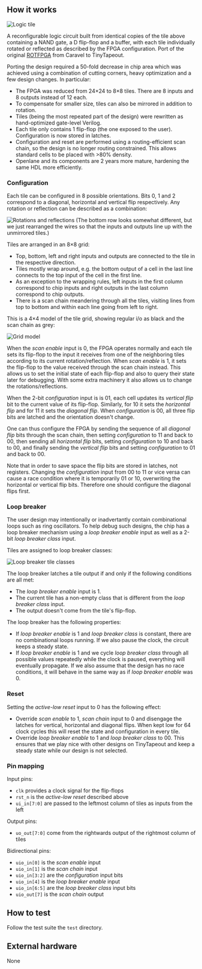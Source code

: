 ## How it works

![Logic tile](rotfpga-tile.svg)

A reconfigurable logic circuit built from identical copies of the tile above containing a NAND gate,
a D flip-flop and a buffer, with each tile individually rotated or reflected as described by the FPGA
configuration. Port of the original [ROTFPGA](https://github.com/htfab/rotfpga)
from Caravel to TinyTapeout.

Porting the design required a 50-fold decrease in chip area which was achieved using a combination of
cutting corners, heavy optimization and a few design changes. In particular:
- The FPGA was reduced from 24×24 to 8×8 tiles.
  There are 8 inputs and 8 outputs instead of 12 each.
- To compensate for smaller size, tiles can also be mirrored in addition to rotation.
- Tiles (being the most repeated part of the design) were rewritten as hand-optimized
  gate-level Verilog.
- Each tile only contains 1 flip-flop (the one exposed to the user). Configuration is
  now stored in latches.
- Configuration and reset are performed using a routing-efficient scan chain, so the design
  is no longer routing constrained. This allows standard cells to be placed with >80% density.
- Openlane and its components are 2 years more mature, hardening the same HDL more efficiently.

### Configuration

Each tile can be configured in 8 possible orientations. Bits 0, 1 and 2 correspond to a diagonal, horizontal
and vertical flip respectively. Any rotation or reflection can be described as a combination:

![Rotations and reflections](rotfpga-rots.svg)
(The bottom row looks somewhat different, but we just rearranged the wires so that the inputs and outputs
line up with the unmirrored tiles.)

Tiles are arranged in an 8×8 grid:
- Top, bottom, left and right inputs and outputs are connected to the tile in the respective direction.
- Tiles mostly wrap around, e.g. the bottom output of a cell in the last line connects to the top input
  of the cell in the first line.
- As an exception to the wrapping rules, left inputs in the first column correspond to chip inputs and
  right outputs in the last column correspond to chip outputs.
- There is a scan chain meandering through all the tiles, visiting lines from top to bottom and within
  each line going from left to right.

This is a 4×4 model of the tile grid, showing regular i/o as black and the scan chain as grey:

![Grid model](rotfpga-grid.svg)

When the _scan enable_ input is 0, the FPGA operates normally and each tile sets its flip-flop to
the input it receives from one of the neighboring tiles according to its current rotation/reflection.
When _scan enable_ is 1, it sets the flip-flop to the value received through the scan chain instead.
This allows us to set the initial state of each flip-flop and also to query their state later for
debugging. With some extra machinery it also allows us to change the rotations/reflections.

When the 2-bit _configuration_ input is is 01, each cell updates its _vertical flip_ bit to the
current value of its flip-flop. Similarly, for 10 it sets the _horizontal flip_ and for 11 it
sets the _diagonal flip_. When _configuration_ is 00, all three flip bits are latched and the
orientation doesn't change.

One can thus configure the FPGA by sending the sequence of all _diagonal flip_ bits through the
scan chain, then setting _configuration_ to 11 and back to 00, then sending all _horizontal flip_
bits, setting _configuration_ to 10 and back to 00, and finally sending the _vertical flip_ bits
and setting _configuration_ to 01 and back to 00.

Note that in order to save space the flip bits are stored in latches, not registers. Changing the
_configuration_ input from 00 to 11 or vice versa can cause a race condition where it is
temporarily 01 or 10, overwriting the horizontal or vertical flip bits. Therefore one should
configure the diagonal flips first.

### Loop breaker

The user design may intentionally or inadvertantly contain combinational loops such as ring
oscillators. To help debug such designs, the chip has a loop breaker mechanism using
a _loop breaker enable_ input as well as a 2-bit _loop breaker class_ input.

Tiles are assigned to loop breaker classes:

![Loop breaker tile classes](rotfpga-lbrk.svg)

The loop breaker latches a tile output if and only if the following conditions are all met:
- The _loop breaker enable_ input is 1.
- The current tile has a non-empty class that is different from the _loop breaker class_ input.
- The output doesn't come from the tile's flip-flop.

The loop breaker has the following properties:
- If _loop breaker enable_ is 1 and _loop breaker class_ is constant, there are no combinational
  loops running. If we also pause the clock, the circuit keeps a steady state.
- If _loop breaker enable_ is 1 and we cycle _loop breaker class_ through all possible
  values repeatedly while the clock is paused, everything will eventually propagate.
  If we also assume that the design has no race conditions, it will behave in the same
  way as if _loop breaker enable_ was 0.

### Reset

Setting the _active-low reset_ input to 0 has the following effect:
- Override _scan enable_ to 1, _scan chain_ input to 0 and disengage the latches for
  vertical, horizontal and diagonal flips. When kept low for 64 clock cycles this will reset
  the state and configuration in every tile.
- Override _loop breaker enable_ to 1 and _loop breaker class_ to 00.
  This ensures that we play nice with other designs on TinyTapeout and keep a steady
  state while our design is not selected.

### Pin mapping

Input pins:
- `clk` provides a clock signal for the flip-flops
- `rst_n` is the _active-low reset_ described above
- `ui_in[7:0]` are passed to the leftmost column of tiles as inputs from the left

Output pins:
- `uo_out[7:0]` come from the rightwards output of the rightmost column of tiles

Bidirectional pins:
- `uio_in[0]` is the _scan enable_ input
- `uio_in[1]` is the _scan chain_ input
- `uio_in[3:2]` are the _configuration_ input bits
- `uio_in[4]` is the _loop breaker enable_ input
- `uio_in[6:5]` are the _loop breaker class_ input bits
- `uio_out[7]` is the _scan chain_ output

## How to test

Follow the test suite the `test` directory.

## External hardware

None
